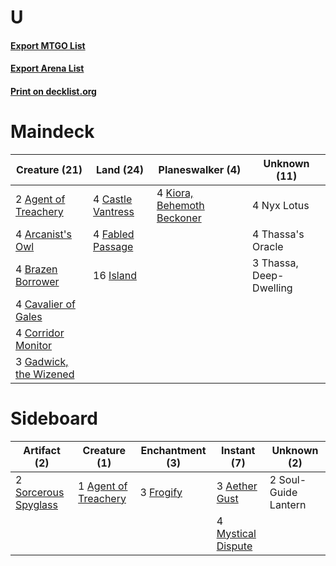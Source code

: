 # U

#### [Export MTGO List](../collection/U/U.txt)
#### [Export Arena List](../collection/U/U_arena.txt)
#### [Print on decklist.org](http://decklist.org/?deckmain=2%09Agent%20of%20Treachery%0A4%09Arcanist's%20Owl%0A4%09Brazen%20Borrower%0A4%09Castle%20Vantress%0A4%09Cavalier%20of%20Gales%0A4%09Corridor%20Monitor%0A4%09Fabled%20Passage%0A3%09Gadwick,%20the%20Wizened%0A16%09Island%0A4%09Kiora,%20Behemoth%20Beckoner%0A4%09Nyx%20Lotus%0A4%09Thassa's%20Oracle%0A3%09Thassa,%20Deep-Dwelling&deckside=3%09Aether%20Gust%0A1%09Agent%20of%20Treachery%0A3%09Frogify%0A4%09Mystical%20Dispute%0A2%09Sorcerous%20Spyglass%0A2%09Soul-Guide%20Lantern)
# Maindeck

|                                          Creature (21)                                          |                                         Land (24)                                          |                                          Planeswalker (4)                                           |     Unknown (11)      |
|-------------------------------------------------------------------------------------------------|--------------------------------------------------------------------------------------------|-----------------------------------------------------------------------------------------------------|-----------------------|
|2 [Agent of Treachery](http://gatherer.wizards.com/Pages/Card/Details.aspx?multiverseid=466797)  |4 [Castle Vantress](http://gatherer.wizards.com/Pages/Card/Details.aspx?multiverseid=473204)|4 [Kiora, Behemoth Beckoner](http://gatherer.wizards.com/Pages/Card/Details.aspx?multiverseid=461159)|4 Nyx Lotus            |
|4 [Arcanist's Owl](http://gatherer.wizards.com/Pages/Card/Details.aspx?multiverseid=473168)      |4 [Fabled Passage](http://gatherer.wizards.com/Pages/Card/Details.aspx?multiverseid=473206) |                                                                                                     |4 Thassa's Oracle      |
|4 [Brazen Borrower](http://gatherer.wizards.com/Pages/Card/Details.aspx?multiverseid=473001)     |16 [Island](http://gatherer.wizards.com/Pages/Card/Details.aspx?multiverseid=439857)        |                                                                                                     |3 Thassa, Deep-Dwelling|
|4 [Cavalier of Gales](http://gatherer.wizards.com/Pages/Card/Details.aspx?multiverseid=466806)   |                                                                                            |                                                                                                     |                       |
|4 [Corridor Monitor](http://gatherer.wizards.com/Pages/Card/Details.aspx?multiverseid=473003)    |                                                                                            |                                                                                                     |                       |
|3 [Gadwick, the Wizened](http://gatherer.wizards.com/Pages/Card/Details.aspx?multiverseid=473010)|                                                                                            |                                                                                                     |                       |


# Sideboard

|                                         Artifact (2)                                          |                                         Creature (1)                                          |                                  Enchantment (3)                                   |                                         Instant (7)                                         |    Unknown (2)     |
|-----------------------------------------------------------------------------------------------|-----------------------------------------------------------------------------------------------|------------------------------------------------------------------------------------|---------------------------------------------------------------------------------------------|--------------------|
|2 [Sorcerous Spyglass](http://gatherer.wizards.com/Pages/Card/Details.aspx?multiverseid=435407)|1 [Agent of Treachery](http://gatherer.wizards.com/Pages/Card/Details.aspx?multiverseid=466797)|3 [Frogify](http://gatherer.wizards.com/Pages/Card/Details.aspx?multiverseid=473009)|3 [Aether Gust](http://gatherer.wizards.com/Pages/Card/Details.aspx?multiverseid=466796)     |2 Soul-Guide Lantern|
|                                                                                               |                                                                                               |                                                                                    |4 [Mystical Dispute](http://gatherer.wizards.com/Pages/Card/Details.aspx?multiverseid=473020)|                    |


